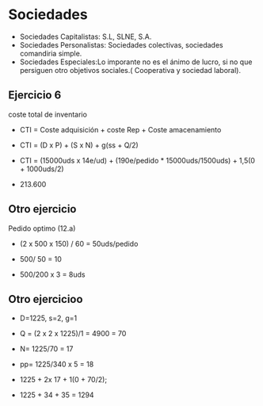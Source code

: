 # Sociedades

* Sociedades Capitalistas: S.L, SLNE, S.A.
* Sociedades Personalistas: Sociedades colectivas, sociedades comandiria simple.
* Sociedades Especiales:Lo imporante no es el ánimo de lucro, si no que persiguen otro objetivos sociales.( Cooperativa y sociedad laboral).

## Ejercicio 6

coste total de inventario

* CTI = Coste adquisición + coste Rep + Coste amacenamiento

* CTI = (D x P) + (S x N) + g(ss + Q/2)

* CTI = (15000uds x 14e/ud) + (190e/pedido * 15000uds/1500uds) + 1,5(0 + 1000uds/2)

* 213.600

## Otro ejercicio

Pedido optimo (12.a)

* (2 x 500 x 150) / 60 = 50uds/pedido

* 500/ 50 = 10

* 500/200 x 3 = 8uds

## Otro ejercicioo

* D=1225, s=2, g=1

* Q = (2 x 2 x 1225)/1 = 4900 = 70

* N= 1225/70 = 17

* pp= 1225/340 x 5 = 18

* 1225 + 2x 17 + 1(0 + 70/2);

* 1225 + 34 + 35 = 1294
